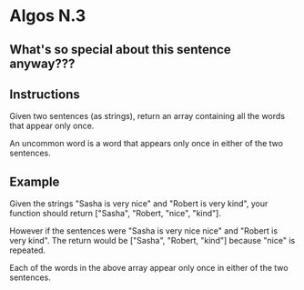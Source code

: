 # Algos N.3

## What's so special about this sentence anyway???

## Instructions
Given two sentences (as strings), return an array containing all the words that appear only once.

An uncommon word is a word that appears only once in either of the two sentences.

## Example
Given the strings "Sasha is very nice" and "Robert is very kind", your function should return ["Sasha", "Robert, "nice", "kind"].

However if the sentences were "Sasha is very nice nice" and "Robert is very kind". The return would be ["Sasha", "Robert, "kind"] because "nice" is repeated.

Each of the words in the above array appear only once in either of the two sentences.
